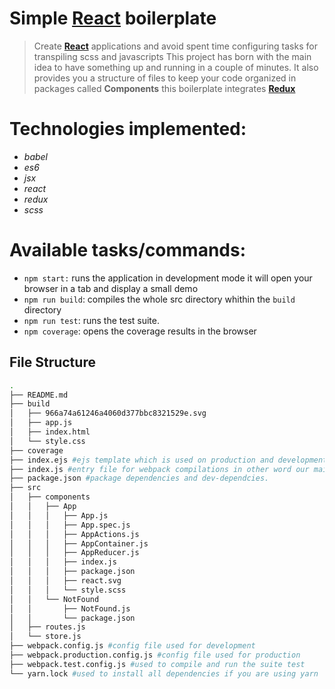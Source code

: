 # Simple [**React**](https://facebook.github.io/react/) boilerplate

> Create [**React**](https://facebook.github.io/react/) applications and avoid spent time configuring tasks for transpiling scss and javascripts
This project has born with the main idea to have something up and running in a couple of minutes. It also provides you 
a structure of files to keep your code organized in packages called **Components** this boilerplate integrates [**Redux**](https://github.com/reactjs/redux)

# Technologies implemented:
  - *babel*
  - *es6*
  - *jsx*
  - *react*
  - *redux*
  - *scss*


# Available tasks/commands:
* `npm start:` runs the application in development mode it will open your browser in a tab and display a small demo
* `npm run build`: compiles the whole src directory whithin the `build` directory 
* `npm run test`: runs the test suite.
* `npm coverage`: opens the coverage results in the browser


## File Structure
```sh
.
├── README.md
├── build
│   ├── 966a74a61246a4060d377bbc8321529e.svg
│   ├── app.js
│   ├── index.html
│   └── style.css
├── coverage
├── index.ejs #ejs template which is used on production and development env.
├── index.js #entry file for webpack compilations in other word our main file
├── package.json #package dependencies and dev-dependcies.
├── src 
│   ├── components
│   │   ├── App
│   │   │   ├── App.js
│   │   │   ├── App.spec.js
│   │   │   ├── AppActions.js
│   │   │   ├── AppContainer.js
│   │   │   ├── AppReducer.js
│   │   │   ├── index.js
│   │   │   ├── package.json
│   │   │   ├── react.svg
│   │   │   └── style.scss
│   │   └── NotFound
│   │       ├── NotFound.js
│   │       └── package.json
│   ├── routes.js
│   └── store.js
├── webpack.config.js #config file used for development
├── webpack.production.config.js #config file used for production
├── webpack.test.config.js #used to compile and run the suite test
└── yarn.lock #used to install all dependencies if you are using yarn
```

